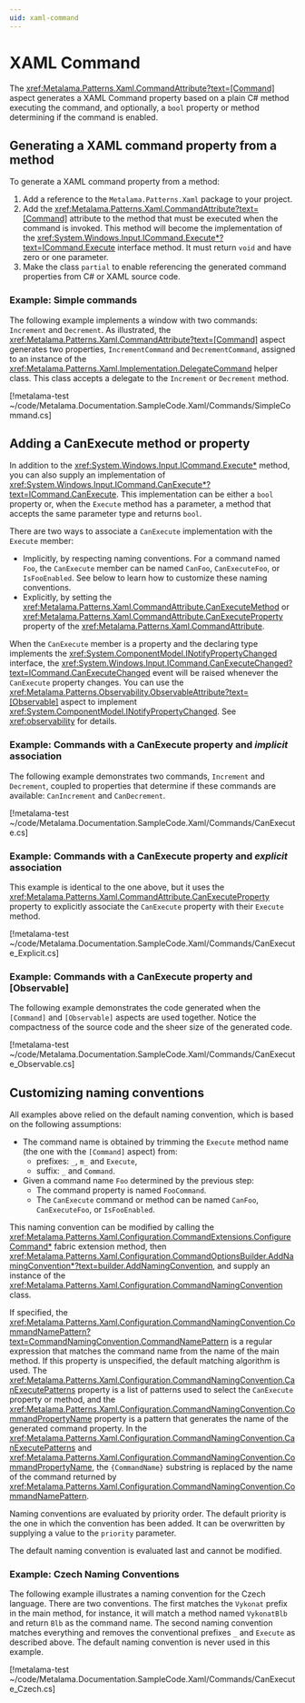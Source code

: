 ```yaml
---
uid: xaml-command
---
```


# XAML Command

The <xref:Metalama.Patterns.Xaml.CommandAttribute?text=[Command]> aspect generates a XAML Command property based on a plain C# method executing the command, and optionally, a `bool` property or method determining if the command is enabled.

## Generating a XAML command property from a method

To generate a XAML command property from a method:

1. Add a reference to the `Metalama.Patterns.Xaml` package to your project.
2. Add the <xref:Metalama.Patterns.Xaml.CommandAttribute?text=[Command]> attribute to the method that must be executed when the command is invoked. This method will become the implementation of the <xref:System.Windows.Input.ICommand.Execute*?text=ICommand.Execute> interface method. It must return `void` and have zero or one parameter.
3. Make the class `partial` to enable referencing the generated command properties from C# or XAML source code.

### Example: Simple commands

The following example implements a window with two commands: `Increment` and `Decrement`. As illustrated, the <xref:Metalama.Patterns.Xaml.CommandAttribute?text=[Command]> aspect generates two properties, `IncrementCommand` and `DecrementCommand`, assigned to an instance of the <xref:Metalama.Patterns.Xaml.Implementation.DelegateCommand> helper class. This class accepts a delegate to the `Increment` or `Decrement` method.

[!metalama-test ~/code/Metalama.Documentation.SampleCode.Xaml/Commands/SimpleCommand.cs]

## Adding a CanExecute method or property

In addition to the <xref:System.Windows.Input.ICommand.Execute*> method, you can also supply an implementation of <xref:System.Windows.Input.ICommand.CanExecute*?text=ICommand.CanExecute>. This implementation can be either a `bool` property or, when the `Execute` method has a parameter, a method that accepts the same parameter type and returns `bool`.

There are two ways to associate a `CanExecute` implementation with the `Execute` member:

* Implicitly, by respecting naming conventions. For a command named `Foo`, the `CanExecute` member can be named `CanFoo`, `CanExecuteFoo`, or `IsFooEnabled`. See below to learn how to customize these naming conventions.
* Explicitly, by setting the <xref:Metalama.Patterns.Xaml.CommandAttribute.CanExecuteMethod> or <xref:Metalama.Patterns.Xaml.CommandAttribute.CanExecuteProperty> property of the <xref:Metalama.Patterns.Xaml.CommandAttribute>.

When the `CanExecute` member is a property and the declaring type implements the <xref:System.ComponentModel.INotifyPropertyChanged> interface, the <xref:System.Windows.Input.ICommand.CanExecuteChanged?text=ICommand.CanExecuteChanged> event will be raised whenever the `CanExecute` property changes. You can use the <xref:Metalama.Patterns.Observability.ObservableAttribute?text=[Observable]> aspect to implement <xref:System.ComponentModel.INotifyPropertyChanged>. See <xref:observability> for details.

### Example: Commands with a CanExecute property and _implicit_ association

The following example demonstrates two commands, `Increment` and `Decrement`, coupled to properties that determine if these commands are available: `CanIncrement` and `CanDecrement`.

[!metalama-test ~/code/Metalama.Documentation.SampleCode.Xaml/Commands/CanExecute.cs]

### Example: Commands with a CanExecute property and _explicit_ association

This example is identical to the one above, but it uses the <xref:Metalama.Patterns.Xaml.CommandAttribute.CanExecuteProperty> property to explicitly associate the `CanExecute` property with their `Execute` method.

[!metalama-test ~/code/Metalama.Documentation.SampleCode.Xaml/Commands/CanExecute_Explicit.cs]

### Example: Commands with a CanExecute property and [Observable]

The following example demonstrates the code generated when the `[Command]` and `[Observable]` aspects are used together. Notice the compactness of the source code and the sheer size of the generated code.

[!metalama-test ~/code/Metalama.Documentation.SampleCode.Xaml/Commands/CanExecute_Observable.cs]

## Customizing naming conventions

All examples above relied on the default naming convention, which is based on the following assumptions:
* The command name is obtained by trimming the `Execute` method name (the one with the `[Command]` aspect) from:
    * prefixes: `_`, `m_` and `Execute`,
    * suffix: `_` and `Command`.
* Given a command name `Foo` determined by the previous step:
    * The command property is named `FooCommand`.
    * The `CanExecute` command or method can be named `CanFoo`, `CanExecuteFoo`, or `IsFooEnabled`.

This naming convention can be modified by calling the <xref:Metalama.Patterns.Xaml.Configuration.CommandExtensions.ConfigureCommand*> fabric extension method, then <xref:Metalama.Patterns.Xaml.Configuration.CommandOptionsBuilder.AddNamingConvention*?text=builder.AddNamingConvention>, and supply an instance of the <xref:Metalama.Patterns.Xaml.Configuration.CommandNamingConvention> class.

If specified, the <xref:Metalama.Patterns.Xaml.Configuration.CommandNamingConvention.CommandNamePattern?text=CommandNamingConvention.CommandNamePattern> is a regular expression that matches the command name from the name of the main method. If this property is unspecified, the default matching algorithm is used. The <xref:Metalama.Patterns.Xaml.Configuration.CommandNamingConvention.CanExecutePatterns> property is a list of patterns used to select the `CanExecute` property or method, and the <xref:Metalama.Patterns.Xaml.Configuration.CommandNamingConvention.CommandPropertyName> property is a pattern that generates the name of the generated command property. In the <xref:Metalama.Patterns.Xaml.Configuration.CommandNamingConvention.CanExecutePatterns> and <xref:Metalama.Patterns.Xaml.Configuration.CommandNamingConvention.CommandPropertyName>, the `{CommandName}` substring is replaced by the name of the command returned by <xref:Metalama.Patterns.Xaml.Configuration.CommandNamingConvention.CommandNamePattern>.

Naming conventions are evaluated by priority order. The default priority is the one in which the convention has been added. It can be overwritten by supplying a value to the `priority` parameter.

The default naming convention is evaluated last and cannot be modified.

### Example: Czech Naming Conventions

The following example illustrates a naming convention for the Czech language. There are two conventions. The first matches the `Vykonat` prefix in the main method, for instance, it will match a method named `VykonatBlb` and return `Blb` as the command name. The second naming convention matches everything and removes the conventional prefixes `_` and `Execute` as described above. The default naming convention is never used in this example.

[!metalama-test ~/code/Metalama.Documentation.SampleCode.Xaml/Commands/CanExecute_Czech.cs]

